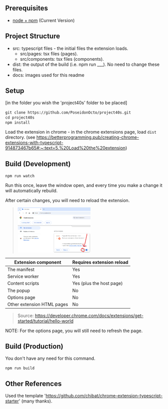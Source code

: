 ## Prerequisites

* [node + npm](https://nodejs.org/) (Current Version)

## Project Structure

* src: typescript files - the initial files the extension loads.
    * src/pages: tsx files (pages).
    * src/components: tsx files (components).
* dist: the output of the build (i.e. npm run ___). No need to change these files.
* docs: images used for this readme

## Setup

[in the folder you wish the 'project40s' folder to be placed]
```
git clone https://github.com/PoseidonOcto/project40s.git
cd project40s
npm install
```

Load the extension in chrome - in the chrome extensions page, load `dist` directory.
(see https://betterprogramming.pub/creating-chrome-extensions-with-typescript-914873467b65#:~:text=5.%20Load%20the%20extension)

## Build (Development)

```
npm run watch
```
Run this once, leave the window open, and every time you make a change it will automatically rebuild.

After certain changes, you will need to reload the extension.
> <img src="docs/extension-reload-symbol.png" width="50%"/>

| Extension component           | Requires extension reload |
| ----------------------------- | ------------------------- |
| The manifest                  | Yes                       |
| Service worker                | Yes                       |
| Content scripts               | Yes (plus the host page)  |
| The popup                     | No                        |
| Options page                  | No                        |
| Other extension HTML pages    | No                        |

> Source: https://developer.chrome.com/docs/extensions/get-started/tutorial/hello-world

NOTE: For the options page, you will still need to refresh the page.


## Build (Production)
You don't have any need for this command.
```
npm run build
```

## Other References
Used the template 'https://github.com/chibat/chrome-extension-typescript-starter' (many thanks).
